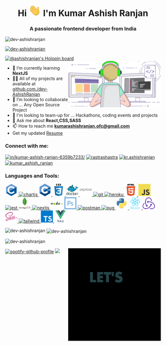 <h1 align="center">Hi <img alt = gif src ="hand.gif" width= "40"/> I'm Kumar Ashish Ranjan</h1>
<h3 align="center">A passionate frontend developer from India</h3>
<p align="left"> <img src="https://komarev.com/ghpvc/?username=dev-ashishranjan&label=Profile%20views&color=0e75b6&style=flat" alt="dev-ashishranjan" /> </p>
<p align="left"> <a href="https://github.com/ryo-ma/github-profile-trophy"><img src="https://github-profile-trophy.vercel.app/?username=dev-ashishranjan" alt="dev-ashishranjan" /></a> </p>

[![@ashishranjan's Holopin board](https://holopin.me/ashishranjan)](https://holopin.io/@ashishranjan)
<img width="300" align="right" alt="coder.gif" src="coder1.gif" />
- 🌱 I’m currently learning **NextJS**
- 👨‍💻 All of my projects are available at [github.com./dev-AshishRanjan](github.com./dev-AshishRanjan)
- 👯 I’m looking to collaborate on ... Any Open Source Project 
- 🤝 I'm looking to team-up for ... Hackathons, coding events and projects
- 💬 Ask me about **React,CSS,SASS**
- 📫 How to reach me **kumarashishranjan.ofc@gmail.com**
- Get my updated [Resume](https://drive.google.com/file/d/1795-bPLhuq_wg6hPSvQJW-NLDXtxB0Vs/view?usp=sharing)

<h3 align="left">Connect with me:</h3>
<p align="left">
<a href="https://linkedin.com/in/kumar-ashish-ranjan-6359b7233/" target="blank"><img align="center" src="https://raw.githubusercontent.com/rahuldkjain/github-profile-readme-generator/master/src/images/icons/Social/linked-in-alt.svg" alt="in/kumar-ashish-ranjan-6359b7233/" height="30" width="40" /></a>
<a href="https://fb.com/rastrashastra" target="blank"><img align="center" src="https://raw.githubusercontent.com/rahuldkjain/github-profile-readme-generator/master/src/images/icons/Social/facebook.svg" alt="rastrashastra" height="30" width="40" /></a>
<a href="https://instagram.com/kr.ashishranjan" target="blank"><img align="center" src="https://raw.githubusercontent.com/rahuldkjain/github-profile-readme-generator/master/src/images/icons/Social/instagram.svg" alt="kr.ashishranjan" height="30" width="40" /></a>
<a href="https://www.leetcode.com/kumar_ashish_ranjan" target="blank"><img align="center" src="https://raw.githubusercontent.com/rahuldkjain/github-profile-readme-generator/master/src/images/icons/Social/leet-code.svg" alt="kumar_ashish_ranjan" height="30" width="40" /></a>
</p>

<h3 align="left">Languages and Tools:</h3>
<p align="left"> <a href="https://www.cprogramming.com/" target="_blank" rel="noreferrer"> <img src="https://raw.githubusercontent.com/devicons/devicon/master/icons/c/c-original.svg" alt="c" width="40" height="40"/> </a> <a href="https://www.chartjs.org" target="_blank" rel="noreferrer"> <img src="https://www.chartjs.org/media/logo-title.svg" alt="chartjs" width="40" height="40"/> </a> <a href="https://www.w3schools.com/cpp/" target="_blank" rel="noreferrer"> <img src="https://raw.githubusercontent.com/devicons/devicon/master/icons/cplusplus/cplusplus-original.svg" alt="cplusplus" width="40" height="40"/> </a> <a href="https://www.w3schools.com/css/" target="_blank" rel="noreferrer"> <img src="https://raw.githubusercontent.com/devicons/devicon/master/icons/css3/css3-original-wordmark.svg" alt="css3" width="40" height="40"/> </a> <a href="https://www.docker.com/" target="_blank" rel="noreferrer"> <img src="https://raw.githubusercontent.com/devicons/devicon/master/icons/docker/docker-original-wordmark.svg" alt="docker" width="40" height="40"/> </a> <a href="https://expressjs.com" target="_blank" rel="noreferrer"> <img src="https://raw.githubusercontent.com/devicons/devicon/master/icons/express/express-original-wordmark.svg" alt="express" width="40" height="40"/> </a> <a href="https://git-scm.com/" target="_blank" rel="noreferrer"> <img src="https://www.vectorlogo.zone/logos/git-scm/git-scm-icon.svg" alt="git" width="40" height="40"/> </a> <a href="https://heroku.com" target="_blank" rel="noreferrer"> <img src="https://www.vectorlogo.zone/logos/heroku/heroku-icon.svg" alt="heroku" width="40" height="40"/> </a> <a href="https://www.w3.org/html/" target="_blank" rel="noreferrer"> <img src="https://raw.githubusercontent.com/devicons/devicon/master/icons/html5/html5-original-wordmark.svg" alt="html5" width="40" height="40"/> </a> <a href="https://developer.mozilla.org/en-US/docs/Web/JavaScript" target="_blank" rel="noreferrer"> <img src="https://raw.githubusercontent.com/devicons/devicon/master/icons/javascript/javascript-original.svg" alt="javascript" width="40" height="40"/> </a> <a href="https://jestjs.io" target="_blank" rel="noreferrer"> <img src="https://www.vectorlogo.zone/logos/jestjsio/jestjsio-icon.svg" alt="jest" width="40" height="40"/> </a> <a href="https://www.mongodb.com/" target="_blank" rel="noreferrer"> <img src="https://raw.githubusercontent.com/devicons/devicon/master/icons/mongodb/mongodb-original-wordmark.svg" alt="mongodb" width="40" height="40"/> </a> <a href="https://nextjs.org/" target="_blank" rel="noreferrer"> <img src="https://cdn.worldvectorlogo.com/logos/nextjs-2.svg" alt="nextjs" width="40" height="40"/> </a> <a href="https://nodejs.org" target="_blank" rel="noreferrer"> <img src="https://raw.githubusercontent.com/devicons/devicon/master/icons/nodejs/nodejs-original-wordmark.svg" alt="nodejs" width="40" height="40"/> </a> <a href="https://www.photoshop.com/en" target="_blank" rel="noreferrer"> <img src="https://raw.githubusercontent.com/devicons/devicon/master/icons/photoshop/photoshop-line.svg" alt="photoshop" width="40" height="40"/> </a> <a href="https://postman.com" target="_blank" rel="noreferrer"> <img src="https://www.vectorlogo.zone/logos/getpostman/getpostman-icon.svg" alt="postman" width="40" height="40"/> </a> <a href="https://pugjs.org" target="_blank" rel="noreferrer"> <img src="https://cdn.worldvectorlogo.com/logos/pug.svg" alt="pug" width="40" height="40"/> </a> <a href="https://www.python.org" target="_blank" rel="noreferrer"> <img src="https://raw.githubusercontent.com/devicons/devicon/master/icons/python/python-original.svg" alt="python" width="40" height="40"/> </a> <a href="https://reactjs.org/" target="_blank" rel="noreferrer"> <img src="https://raw.githubusercontent.com/devicons/devicon/master/icons/react/react-original-wordmark.svg" alt="react" width="40" height="40"/> </a> <a href="https://redux.js.org" target="_blank" rel="noreferrer"> <img src="https://raw.githubusercontent.com/devicons/devicon/master/icons/redux/redux-original.svg" alt="redux" width="40" height="40"/> </a> <a href="https://sass-lang.com" target="_blank" rel="noreferrer"> <img src="https://raw.githubusercontent.com/devicons/devicon/master/icons/sass/sass-original.svg" alt="sass" width="40" height="40"/> </a> <a href="https://tailwindcss.com/" target="_blank" rel="noreferrer"> <img src="https://www.vectorlogo.zone/logos/tailwindcss/tailwindcss-icon.svg" alt="tailwind" width="40" height="40"/> </a> <a href="https://www.typescriptlang.org/" target="_blank" rel="noreferrer"> <img src="https://raw.githubusercontent.com/devicons/devicon/master/icons/typescript/typescript-original.svg" alt="typescript" width="40" height="40"/> </a> <a href="https://vuejs.org/" target="_blank" rel="noreferrer"> <img src="https://raw.githubusercontent.com/devicons/devicon/master/icons/vuejs/vuejs-original-wordmark.svg" alt="vuejs" width="40" height="40"/> </a> </p>

<p><img align="left" src="https://github-readme-stats.vercel.app/api/top-langs?username=dev-ashishranjan&show_icons=true&locale=en&layout=compact" alt="dev-ashishranjan" /></p>

<p>&nbsp;<img align="center" src="https://github-readme-stats.vercel.app/api?username=dev-ashishranjan&show_icons=true&locale=en" alt="dev-ashishranjan" /></p>

<p><img align="center" src="https://github-readme-streak-stats.herokuapp.com/?user=dev-ashishranjan&" alt="dev-ashishranjan" /></p>

<img width="300" align="right" alt="giphy.gif" src="giphy.gif" />

[![spotify-github-profile](https://spotify-github-profile.vercel.app/api/view?uid=31mmyqnhsqtejwkhogv77raqzfgu&cover_image=true&theme=default&show_offline=false&background_color=554444&bar_color=53b14f&bar_color_cover=false)](https://spotify-github-profile.vercel.app/api/view?uid=31mmyqnhsqtejwkhogv77raqzfgu&redirect=true)
![](https://quotes-github-readme.vercel.app/api?type=horizontal&theme=radical)

